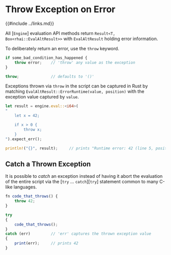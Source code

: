 Throw Exception on Error
========================

{{#include ../links.md}}

All [`Engine`] evaluation API methods return `Result<T, Box<rhai::EvalAltResult>>`
with `EvalAltResult` holding error information.

To deliberately return an error, use the `throw` keyword.

```js
if some_bad_condition_has_happened {
    throw error;    // 'throw' any value as the exception
}

throw;              // defaults to '()'
```

Exceptions thrown via `throw` in the script can be captured in Rust by matching
`EvalAltResult::ErrorRuntime(value, position)` with the exception value captured by `value`.

```rust
let result = engine.eval::<i64>(
"
    let x = 42;

    if x > 0 {
        throw x;
    }
").expect_err();

println!("{}", result);     // prints "Runtime error: 42 (line 5, position 15)"
```


Catch a Thrown Exception
------------------------

It is possible to _catch_ an exception instead of having it abort the evaluation
of the entire script via the [`try` ... `catch`][`try`]
statement common to many C-like languages.

```js
fn code_that_throws() {
    throw 42;
}

try
{
    code_that_throws();
}
catch (err)         // 'err' captures the thrown exception value
{
    print(err);     // prints 42
}
```
